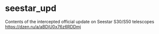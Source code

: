 # seestar_upd
Contents of the intercepted official update on Seestar S30/S50 telescopes
https://dzen.ru/a/aBDiU0x76z6RDDmj
